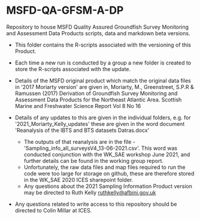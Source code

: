 # MSFD-QA-GFSM-A-DP
Repository to house MSFD Quality Assured Groundfish Survey Monitoring and Assessment Data Products scripts, data and markdown beta versions.

- This folder contains the R-scripts associated with the versioning of this Product. 

- Each time a new run is conducted by a group a new folder is created to store the R-scripts associated with the update. 
- Details of the MSFD original product which match the original data files in '2017 Moriarty version' are given in, Moriarty, M., Greenstreet, S.P.R & Ramussen (2017) Derivation of Groundfish Survey Monitoring and Assessment Data Products for the Northeast Atlantic Area. Scottish Marine and Freshwater Science Report Vol 8 No 16 
- Details of any updates to this are given in the individual folders, e.g. for '2021_Moriarty_Kelly_updates' these are given in the word document 'Reanalysis of the IBTS and BTS datasets Datras.docx'
    - The outputs of that reanalysis are in the file - 'Sampling_info_all_surveysV4_13-06-2021.csv'. This word was conducted conjunction with the WK_SAE workshop June 2021, and further details can be found in the working group report. 
    - Unfortunately, the raw data files and map files required to run the code were too large for storage on github, these are therefore stored in the WK_SAE 2020 ICES sharepoint folder. 
    - Any questions about the 2021 Sampling Information Product version may be directed to Ruth Kelly ruthkelly@afbini.gov.uk

- Any questions related to write access to this repository should be directed to Colin Millar at ICES. 
